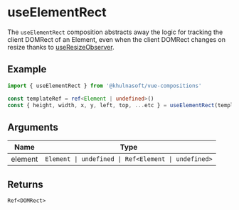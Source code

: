 # useElementRect
The `useElementRect` composition abstracts away the logic for tracking the client DOMRect of an Element, even when the client DOMRect changes on resize thanks to [useResizeObserver](https://github.com/khulnasoft-lab/vue-compositions/tree/main/src/useResizeObserver).

## Example
```typescript
import { useElementRect } from '@khulnasoft/vue-compositions'

const templateRef = ref<Element | undefined>()
const { height, width, x, y, left, top, ...etc } = useElementRect(templateRef)
```

## Arguments
| Name     | Type                              |
|----------|-----------------------------------|
| element | `Element \| undefined \| Ref<Element \| undefined>` |

## Returns
`Ref<DOMRect>`